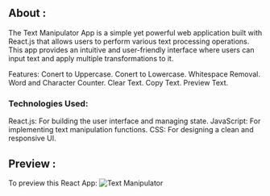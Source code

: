 ## About :

The Text Manipulator App is a simple yet powerful web application built with React.js that allows users to perform various text processing operations. This app provides an intuitive and user-friendly interface where users can input text and apply multiple transformations to it.

Features:
Conert to Uppercase.
Conert to Lowercase.
Whitespace Removal.
Word and Character Counter.
Clear Text.
Copy Text.
Preview Text.

### Technologies Used:
React.js: For building the user interface and managing state.
JavaScript: For implementing text manipulation functions.
CSS: For designing a clean and responsive UI.

## Preview :

To preview this React App: ![Text Manipulator](https://sujeet666.github.io/TextUtils/)
